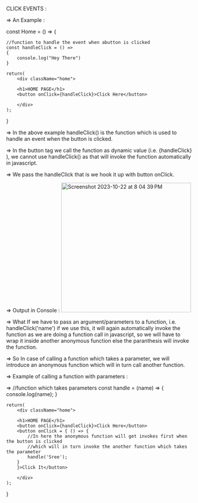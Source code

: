 CLICK EVENTS : 

=> An Example : 

const Home = () => 
{   

    //function to handle the event when abutton is clicked
    const handleClick = () => 
    {
        console.log("Hey There")
    }

    return(
        <div className="home">

        <h1>HOME PAGE</h1>
        <button onClick={handleClick}>Click Here</button>

        </div>
    );
}

=> In the above example handleClick() is the function which is used to handle an event when the button is clicked.

=> In the button tag we call the function as dynamic value (i.e. {handleClick} ), we cannot use handleClick() as that will invoke the function automatically in javascript.

=> We pass the handleClick that is we hook it up with button onClick.

=> Output in Console : 
<img width="349" alt="Screenshot 2023-10-22 at 8 04 39 PM" src="https://github.com/sreeram2001/ReactJS/assets/40134790/e0d456d9-ad84-477c-ac66-52d071019a2f">


=> What If we have to pass an argument/parameters to a function, i.e. handleClick('name') if we use this, it will again automatically invoke the function as we are doing a function call in javascript, so we will have to wrap it inside another anonymous function else the paranthesis will invoke the function.

=> So In case of calling a function which takes a parameter, we will introduce an anonymous function which will in turn call another function.

=> Example of calling a function with parameters : 

=>     //function which takes parameters
    const handle = (name) =>
    {
        console.log(name);
    }

    return(
        <div className="home">

        <h1>HOME PAGE</h1>
        <button onClick={handleClick}>Click Here</button>
        <button onClick = { () => {
            //In here the anonymous function will get invokes first when the button is clicked
            //which will in turn invoke the another function which takes the parameter
            handle('Sree');
        }
        }>Click It</button>

        </div>
    );
}
